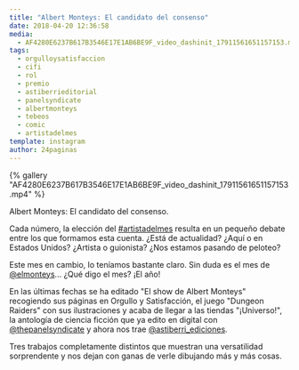 ```yaml
---
title: "Albert Monteys: El candidato del consenso"
date: 2018-04-20 12:36:58
media: 
  - AF4280E6237B617B3546E17E1AB6BE9F_video_dashinit_17911561651157153.mp4
tags: 
  - orgulloysatisfaccion
  - cifi
  - rol
  - premio
  - astiberrieditorial
  - panelsyndicate
  - albertmonteys
  - tebeos
  - comic
  - artistadelmes
template: instagram
author: 24paginas
---
```


{% gallery "AF4280E6237B617B3546E17E1AB6BE9F_video_dashinit_17911561651157153.mp4" %}

Albert Monteys: El candidato del consenso.

Cada número, la elección del [#artistadelmes](/tags/artistadelmes) resulta en un pequeño debate entre los que formamos esta cuenta. ¿Está de actualidad? ¿Aquí o en Estados Unidos? ¿Artista o guionista? ¿Nos estamos pasando de peloteo?

Este mes en cambio, lo teníamos bastante claro. Sin duda es el mes de [@elmonteys](https://instagram.com/elmonteys)... ¿Qué digo el mes? ¡El año!

En las últimas fechas se ha editado "El show de Albert Monteys" recogiendo sus páginas en Orgullo y Satisfacción, el juego "Dungeon Raiders" con sus ilustraciones y acaba de llegar a las tiendas "¡Universo!", la antología de ciencia ficción que ya edito en digital con [@thepanelsyndicate](https://instagram.com/thepanelsyndicate) y ahora nos trae [@astiberri_ediciones](https://instagram.com/astiberri_ediciones).

Tres trabajos completamente distintos que muestran una versatilidad sorprendente y nos dejan con ganas de verle dibujando más y más cosas.
